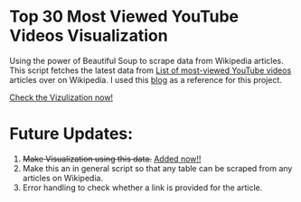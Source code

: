 # Top 30 Most Viewed YouTube Videos Visualization

Using the power of Beautiful Soup to scrape data from Wikipedia articles. 
This script fetches the latest data from [List of most-viewed YouTube videos](https://en.wikipedia.org/wiki/List_of_most-viewed_YouTube_videos) articles over on Wikipedia.
I used this [blog](https://www.pylenin.com/blogs/web-scraping-python-bs4/) as a reference for this project.

[Check the Vizulization now!](https://public.tableau.com/app/profile/nagarajan4395/viz/Top30MostViewedYouTubeVideosVisualization/DashBoard)

# Future Updates:

1. ~~Make Visualization using this data.~~ [Added now!!](https://public.tableau.com/app/profile/nagarajan4395/viz/Top30MostViewedYouTubeVideosVisualization/DashBoard)
2. Make this an in general script so that any table can be scraped from any articles on Wikipedia.
3. Error handling to check whether a link is provided for the article.
